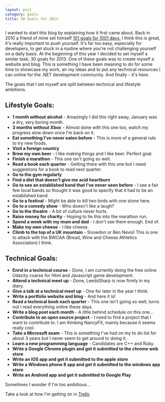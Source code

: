 ```yaml
---
layout: post
category: goals
title: 30 Goals for 2013
---
```


I wanted to start this blog by explaining how it first came about. Back in 2010 a friend of mine set himself [101 goals for 1001 days.][0] I think this is great, it's really important to push yourself. It's far too easy, especially for developers, to get stuck in a routine where you're not challenging yourself on a daily basis. At the beginning of this year I decided to set myself a similar task; 30 goals for 2013. One of these goals was to create myself a website and blog. This is something I have been meaning to do for some time to showcase my work, air my ideas and to put any technical resources I can online for the .NET development community. And finally - it's here.

The goals that I set myself are split between technical and lifestyle ambitions.

## Lifestyle Goals:

*   **1 month without alcohol** - Amazingly I did this right away, January was a dry, very boring month.
*   **3 months without Xbox** - Almost done with this one too, watch my progress slow down once I'm back on it.
*   **Eat something I've never eaten before** - This is more of a general rule to try new foods.
*   **Visit a foreign country**
*   **Brew my own beer** - I like making things and I like beer. Perfect goal.
*   **Finish a marathon** - This one isn't going so well.
*   **Read a book each quarter** - Getting there with this one but I need suggestions for a book to read next quarter.
*   **Go to the gym regularly**
*   **Find a diet that doesn't give me acid heartburn**
*   **Go to see an established band that I've never seen before** - I see a fair few local bands so thought it was good to specify that it had to be an established band.
*   **Go to a festival** - Might be able to kill two birds with one stone here.
*   **Go to a comedy show** - Who doesn't like a laugh?
*   **Go to the theatre** - A bit of culture never hurts.
*   **Raise money for charity** - Hoping to tie this into the marathon run.
*   **Spend a week with my mum and dad** - I don't see them enough. End of.
*   **Make my own cheese** - I like cheese.
*   **Climb to the top of a UK mountain** - Snowdon or Ben Nevis! This is one to attack with the BWCAA (Bread, Wine and Cheese Athletics Association) I think.

## Technical Goals:

*   **Enrol in a technical course** - Done, I am currently doing the free online Udacity coarse for Html and Javascript game development.
*   **Attend a technical meet up** - Done, LeedsSharp is now firmly in my diary.
*   **Give a talk at a technical meet up** - One for later in the year I think.
*   **Write a portfolio website and blog** - And here it is!
*   **Read a technical book each quarter** - This one isn't going so well, turns out I read everything online these days.
*   **Write a blog post each month** - A little behind schedule on this one…
*   **Contribute to an open source project** - I need to find a project that I want to contribute to. I am thinking NancyFX, mainly because it seems really cool.
*   **Take a Microsoft exam** - This is something I've had on my to do list for about 3 years but I never seem to get around to doing it.
*   **Learn a new programming language** - Candidates are C++ and Ruby.
*   **Write a Google Chrome plugin and get it submitted to the chrome web store**
*   **Write an IOS app and get it submitted to the apple store**
*   **Write a Windows phone 8 app and get it submitted to the windows app store**
*   **Write an Android app and get it submitted to Google Play**

Sometimes I wonder if I'm too ambitious...

Take a look at how I'm getting on in [Trello][1]

   [0]: http://www.thattommyhall.com/2010/01/03/101-goals-in-1001-days/ "101 goals in 1001 days"
   [1]: https://trello.com/board/30-goals-for-2013/50e1a54f9568528357000b67